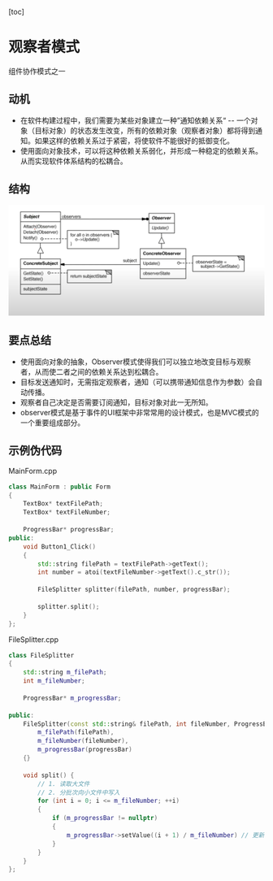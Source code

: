 [toc]

# 观察者模式

组件协作模式之一

## 动机

- 在软件构建过程中，我们需要为某些对象建立一种”通知依赖关系“ -- 一个对象（目标对象）的状态发生改变，所有的依赖对象（观察者对象）都将得到通知。如果这样的依赖关系过于紧密，将使软件不能很好的抵御变化。
- 使用面向对象技术，可以将这种依赖关系弱化，并形成一种稳定的依赖关系。从而实现软件体系结构的松耦合。

## 结构

![](.\IMGS\05.PNG)

## 要点总结

- 使用面向对象的抽象，Observer模式使得我们可以独立地改变目标与观察者，从而使二者之间的依赖关系达到松耦合。
- 目标发送通知时，无需指定观察者，通知（可以携带通知信息作为参数）会自动传播。
- 观察者自己决定是否需要订阅通知，目标对象对此一无所知。
- observer模式是基于事件的UI框架中非常常用的设计模式，也是MVC模式的一个重要组成部分。

## 示例伪代码

MainForm.cpp

```c++
class MainForm : public Form
{
	TextBox* textFilePath;
	TextBox* textFileNumber;

	ProgressBar* progressBar;
public:
	void Button1_Click()
	{
		std::string filePath = textFilePath->getText();
		int number = atoi(textFileNumber->getText().c_str());

		FileSplitter splitter(filePath, number, progressBar);

		splitter.split();
	}
};
```



FileSplitter.cpp

```c++
class FileSplitter
{
	std::string m_filePath;
	int m_fileNumber;

	ProgressBar* m_progressBar;

public:
	FileSplitter(const std::string& filePath, int fileNumber, ProgressBar* progressBar) :
		m_filePath(filePath),
		m_fileNumber(fileNumber),
		m_progressBar(progressBar)
	{}
	
	void split() {
		// 1. 读取大文件
		// 2. 分批次向小文件中写入
		for (int i = 0; i <= m_fileNumber; ++i)
		{
			if (m_progressBar != nullptr)
			{
				m_progressBar->setValue((i + 1) / m_fileNumber) // 更新进度条
			}
		}
	}
};
```

